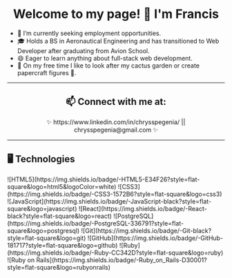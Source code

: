 <h1 align="center"> Welcome to my page! 👋 I'm Francis</h1>

- 🔭 I’m currently seeking employment opportunities.
- 🎓 Holds a BS in Aeronautical Engineering and has transitioned to Web Developer after graduating from Avion School.
- 😄 Eager to learn anything about full-stack web development.
- 🌱 On my free time I like to look after my cactus garden or create papercraft figures 🏮.
 
---

<div align="center"> 
  <h2>📫 Connect with me at:</h2>
  <p>✨ https://www.linkedin.com/in/chrysspegenia/  ||  chrysspegenia@gmail.com ✨</p>
</div>

---

  <h2>🖥 Technologies</h2>
  ![HTML5](https://img.shields.io/badge/-HTML5-E34F26?style=flat-square&logo=html5&logoColor=white)
  ![CSS3](https://img.shields.io/badge/-CSS3-1572B6?style=flat-square&logo=css3)
  ![JavaScript](https://img.shields.io/badge/-JavaScript-black?style=flat-square&logo=javascript)
  ![React](https://img.shields.io/badge/-React-black?style=flat-square&logo=react)
  ![PostgreSQL](https://img.shields.io/badge/-PostgreSQL-336791?style=flat-square&logo=postgresql)
  ![Git](https://img.shields.io/badge/-Git-black?style=flat-square&logo=git)
  ![GitHub](https://img.shields.io/badge/-GitHub-181717?style=flat-square&logo=github)
  ![Ruby](https://img.shields.io/badge/-Ruby-CC342D?style=flat-square&logo=ruby)
  ![Ruby on Rails](https://img.shields.io/badge/-Ruby_on_Rails-D30001?style=flat-square&logo=rubyonrails)
  
<!--
**chrysspegenia/chrysspegenia** is a ✨ _special_ ✨ repository because its `README.md` (this file) appears on your GitHub profile.

Here are some ideas to get you started:

- 🔭 I’m currently working on ...
- 🌱 I’m currently learning ...
- 👯 I’m looking to collaborate on ...
- 🤔 I’m looking for help with ...
- 💬 Ask me about ...
- 📫 How to reach me: ...
- 😄 Pronouns: ...
- ⚡ Fun fact: ...
-->
